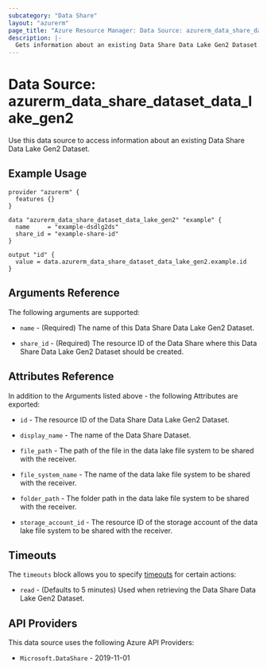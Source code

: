 ```yaml
---
subcategory: "Data Share"
layout: "azurerm"
page_title: "Azure Resource Manager: Data Source: azurerm_data_share_dataset_data_lake_gen2"
description: |-
  Gets information about an existing Data Share Data Lake Gen2 Dataset.
---
```


# Data Source: azurerm_data_share_dataset_data_lake_gen2

Use this data source to access information about an existing Data Share Data Lake Gen2 Dataset.

## Example Usage

```hcl
provider "azurerm" {
  features {}
}

data "azurerm_data_share_dataset_data_lake_gen2" "example" {
  name     = "example-dsdlg2ds"
  share_id = "example-share-id"
}

output "id" {
  value = data.azurerm_data_share_dataset_data_lake_gen2.example.id
}
```

## Arguments Reference

The following arguments are supported:

* `name` - (Required) The name of this Data Share Data Lake Gen2 Dataset.

* `share_id` - (Required) The resource ID of the Data Share where this Data Share Data Lake Gen2 Dataset should be created.

## Attributes Reference

In addition to the Arguments listed above - the following Attributes are exported:

* `id` - The resource ID of the Data Share Data Lake Gen2 Dataset.

* `display_name` - The name of the Data Share Dataset.

* `file_path` - The path of the file in the data lake file system to be shared with the receiver.

* `file_system_name` - The name of the data lake file system to be shared with the receiver.

* `folder_path` - The folder path in the data lake file system to be shared with the receiver.

* `storage_account_id` - The resource ID of the storage account of the data lake file system to be shared with the receiver.

## Timeouts

The `timeouts` block allows you to specify [timeouts](https://www.terraform.io/language/resources/syntax#operation-timeouts) for certain actions:

* `read` - (Defaults to 5 minutes) Used when retrieving the Data Share Data Lake Gen2 Dataset.

## API Providers
<!-- This section is generated, changes will be overwritten -->
This data source uses the following Azure API Providers:

* `Microsoft.DataShare` - 2019-11-01
